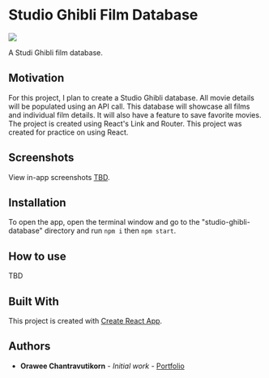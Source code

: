# Studio Ghibli Film Database

![](https://64.media.tumblr.com/tumblr_m3pgy2JaCb1qe1qcjo2_250.gifv)

A Studi Ghibli film database.

## Motivation

For this project, I plan to create a Studio Ghibli database. All movie details will be populated using an API call. This database will showcase all films and individual film details. It will also have a feature to save favorite movies. The project is created using React's Link and Router. This project was created for practice on using React.

## Screenshots

View in-app screenshots [TBD]().

## Installation

To open the app, open the terminal window and go to the "studio-ghibli-database" directory and run `npm i` then `npm start`.

## How to use
TBD



## Built With

This project is created with [Create React App](https://github.com/facebook/create-react-app).

## Authors

* **Orawee Chantravutikorn** - *Initial work* - [Portfolio](https://oraweechan.github.io/)
